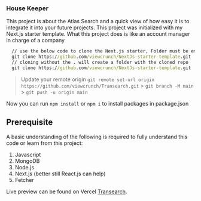 ### House Keeper

This project is about the Atlas Search and a quick view of how easy it is to integrate it into your future projects. This project was initialized with my Next.js starter template. What this project does is like an account manager in charge of a company

```cmd
  // use the below code to clone the Next.js starter, Folder must be empty
  git clone https://github.com/viewcrunch/NextJs-starter-template.git .
  // cloning without the . will create a folder with the cloned repo
  git clone https://github.com/viewcrunch/NextJs-starter-template.git
```

> Update your remote origin
> `git remote set-url origin https://github.com/viewcrunch/Transearch.git` > `git branch -M main ` > `git push -u origin main `

Now you can run `npm install` or `npm i` to install packages in package.json

## Prerequisite

A basic understanding of the following is required to fully understand this code or learn from this project:

1. Javascript
2. MongoDB
3. Node.js
4. Next.js (better still React.js can help)
5. Fetcher

Live preview can be found on Vercel [Transearch](https://transearch.vercel.app/).
